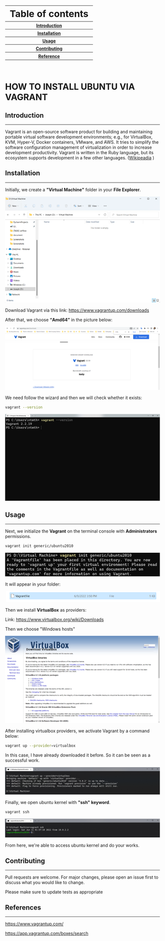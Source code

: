 <!DOCTYPE html>
<html>
<!-- <style>
    head {text-align: center}
    body {background-color: powerblue;}
    th {
        text-align: center; 
        font-weight:"bold";
        font-size: 20px;
    }
    p {font-size: 20px;}
    h2 {font-weight: bold;
        font-size:30px;}
    h1 {font-weight: bold;
        font-size:50px;}
</style> -->

<body style="background-color: powerblue;">

<table>
    <th style="font-size: 30px;"><b>Table of contents</b></th>
    <tr>
        <th><a href="#C1">Introduction</a></th>
    </tr>
    <tr>
        <th><a href="#C2">Installation</a></th>
    </tr>
    <tr>
        <th><a href="#C3">Usage</a></th>
    </tr>
    <tr>
        <th><a href="#C4">Contributing</a></th>
    </tr>
    <tr>
        <th><a href="#C5">Reference</a></th>
    </tr>
</table>

<br>

<h1 style="font-weight: bold;"> HOW TO INSTALL UBUNTU VIA VAGRANT </h1>

<h2 id="C1" style="font-weight: bold;">Introduction</h2>
<hr>

<p>Vagrant is an open-source software product for building and maintaining portable virtual software development environments; e.g., for VirtualBox, KVM, Hyper-V, Docker containers, VMware, and AWS. It tries to simplify the software configuration management of virtualization in order to increase development productivity. Vagrant is written in the Ruby language, but its ecosystem supports development in a few other languages. (<a href="https://en.wikipedia.org/wiki/Vagrant_(software))" target="_blank">Wikipeadia</a>
)</p>

<h2 id="C2" style="font-weight: bold;">Installation</h2>
<hr>

<p>Initially, we create a <b>"Virtual Machine"</b> folder in your <b>File Explorer</b>.</p>

<img src="image/1.png" alt="File Explorer">

<p>Download Vagrant via this link: <a href="https://www.vagrantup.com/downloads" target="_blank">https://www.vagrantup.com/downloads</a></p>

<p>After that, we choose <q style="font-weight: bold;">Amd64</q> in the picture below:</p>

<img src="image/2.png" alt="Vagrant download picture">

<p>We need follow the wizard and then we will check whether it exists:</p>

```bash
vagrant --version
```

<img src="image/3.png" alt="Vagrant check on terminal">

<h2 id="C3" style="font-weight: bold;">Usage</h2>
<hr>

<p>Next, we initialize the <b>Vagrant</b> on the terminal console with <b>Administrators</b> permissions.</p>

```bash
vagrant init generic/ubuntu2010
```

<img src="image/4.png" alt="initialize vagrant">

<p>It will appear in your folder:</p>

<img src="image/5.png" alt="Vagrantfile">

<p>Then we install <b>VirtualBox</b> as providers:</p>

<p>Link: <a href="https://www.virtualbox.org/wiki/Downloads" target="_blank">https://www.virtualbox.org/wiki/Downloads</a></p>

<p>Then we choose "Windows hosts"</p>

<img src="image/virtualbox.png" alt="virtualbox">


<p>After installing virtualbox providers, we activate Vagrant by a command below:</p>

```bash
vagrant up --provider=virtualbox
```

<p>In this case, I have already downloaded it before. So it can be seen as a successful work.</p>

<img src="image/run.png" alt="vagrant up">

<p>Finally, we open ubuntu kernel with <b>"ssh" keyword</b>.</p>

```bash
vagrant ssh
```

<img src="image/ssh.png" alt="ssh">

<p>From here, we're able to access ubuntu kernel and do your works.</p>

<h2 id="C4" style="font-weight: bold;">Contributing</h2>
<hr>

<p>Pull requests are welcome. For major changes, please open an issue first to discuss what you would like to change.

Please make sure to update tests as appropriate</p>

<h2 id="C5" style="font-weight: bold;">References</h2>
<hr>

<a href="https://www.vagrantup.com/" target="_blank">https://www.vagrantup.com/</a>

<a href="https://app.vagrantup.com/boxes/search" target="_blank">https://app.vagrantup.com/boxes/search</a>

</body>
</html>